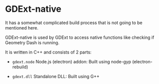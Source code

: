 # GDExt-native

It has a somewhat complicated build process that is not going to be mentioned here.

GDExt-native is used by GDExt to access native functions like checking if Geometry Dash is running.

It is written in C++ and consists of 2 parts:

- `gdext.node` Node.js (electron) addon: Built using node-gyp (electron-rebuild)

- `gdext.dll` Standalone DLL: Built using G++